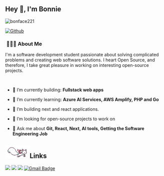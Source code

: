 ## Hey :wave:, I'm Bonnie

<p align="left"> <img src="https://komarev.com/ghpvc/?username=techwithtwin&label=Profile%20views&color=0e75b6&style=flat" alt="bonface221" />

</p>

[![Github](https://img.shields.io/github/followers/techwithtwin?label=Follow&style=social)](https://github.com/techwithtwin)

<h3> &nbsp;👩🏾‍💻 About Me </h3>

I'm a software development student passionate about solving complicated problems and creating web software solutions. I heart Open Source, and therefore, I take great pleasure in working on interesting open-source projects.

<br>
<!-- 
<p align="left"> <a href="https://github.com/ryo-ma/github-profile-trophy"><img src="https://github-profile-trophy.vercel.app/?username=techwithtwin&margin-w=15&margin-h=15" alt="Techwithtwin" /></a> </p> -->

- 🎥 I’m currently building: **Fullstack web apps**

- 🌱 I’m currently learning: **Azure AI Services, AWS Amplify, PHP and Go**

- 🎥 I’m building next and react applications.

- 🤝 I’m looking for open-source projects to work on

- 💬 Ask me about **Git, React, Next, AI tools, Getting the Software Engineering Job**

## <img height="40" src="https://github.com/techwithtwin/techwithtwin/blob/master/kyubey.gif"/>Links

[![](https://img.shields.io/badge/-linkedin-0073B1?style=flat-square)](http://linkedin.com/in/techwithtwin)
[![](https://img.shields.io/badge/-twitter-1C9CEA?style=flat-square)](https://twitter.com/techwithtwin)
[![](https://img.shields.io/badge/Facebook-1877F2?style=flat-square)](https://www.facebook.com/bonface.maina.186)
[![Gmail Badge](https://img.shields.io/badge/Gmail-d14836?style=flat-square&logo=Gmail&logoColor=white&link=mailto:mainaboniface221@gmail.com)](mailto:mainaboniface221@gmail.com)

<!---

- 👋 Hi, I’m @realwebtechguru
- 👀 I’m interested in next js
- 🌱 I’m currently learning AWS
- 💞️ I’m looking to collaborate on next js projects
- 📫 How to reach me ... +254797153028

--->

<!---
realwebtechguru/realwebtechguru is a ✨ special ✨ repository because its `README.md` (this file) appears on your GitHub profile.
You can click the Preview link to take a look at your changes.
--->
